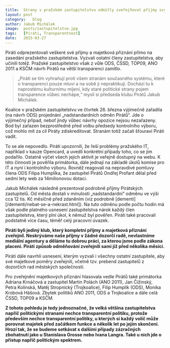 ```yaml
---
title:	Strany v pražském zastupitelstvu odmítly zveřejňovat příjmy svých politiků
layout:	post
category:	blog
author:	Jakub Michálek
image:	posts/zastupitelstvo.jpg
tags:	[Piráti, Transparentnost]
date:	2015-03-27
---
```


Piráti odprezentovali veškeré své příjmy a majetková přiznání
přímo na zasedání pražského zastupitelstva. Vyzvali ostatní členy zastupitelstva, aby učinili totéž. Pražské zastupitelstvo však z vůle ODS, ČSSD, TOP09, ANO 2011 a KSČM návrh Pirátů na větší transparenci zamítlo.

> „Piráti se tím vyhraňují proti všem stranám současného systému, které o transparenci pouze mluví a na sobě ji nepraktikují. Dochází tu k naprostému kulturnímu míjení, kdy staré politické strany pojem transparence vůbec nechápe,“ myslí si předseda klubu Pirátů Jakub Michálek.

Koalice v pražském zastupitelstvu ve čtvrtek 26. března
výjimečně zařadila (na návrh ODS) projednání „nadstandardních odměn Pirátů“.
Jde o výjimečný případ, neboť jindy vůbec návrhy opozice nejsou nezařazeny.
Bod byl zařazen bezprostředně před volbu předsedy kontrolního výboru,
což mohlo mít za cíl Piráty zdiskreditovat. Stranám totiž začali šťouraví Piráti
vadit.

To se ale nepovedlo. Piráti upozornili, že řeší problémy pražského IT,
například v kauze Opencard,
a uvedli konkrétní případy toho, co se jim podařilo. Ostatně výčet všech jejich
aktivit je veřejně dostupný na webu.
K této činnosti je pověřila primátorka, dále jednají na základě úkolů
komise pro IT a nyní i kontrolního výboru. Rovněž reagovali na nepravdivé pomluvy
člena ODS Filipa Humplíka, že zastupitel Pirátů Ondřej Profant dělal před
sedmi lety web za 14milionovou dotaci.

Jakub Michálek následně prezentoval podrobně příjmy Pirátských zastupitelů.
Od města dostali v minulosti „nadstandardní“ odměnu ve výši cca 12 tis. Kč měsíčně před zdaněním (viz podrobně [dementi][/dementi/nebat-se-a-nekrast.html]). Na tuto odměnu podle počtu hodin má
však podle platného usnesení zastupitelstva nárok každý člen zastupitelstva,
který plní úkol, k němuž byl pověřen. Piráti také pracovali podstatně více času,
téměř celý pracovní úvazek.

**Piráti byli jediný klub, který kompletní příjmy a majetková přiznání
zveřejnil. Neskrýváme naše příjmy v žádné dozorčí radě, nevlastníme mediální
agentury a děláme tu dobrou práci, za kterou jsme podle zákona placeni.
Piráti způsob odměňování zveřejnili sami již před několika měsíci.**

Piráti dále navrhli usnesení, kterým vyzvali i všechny ostatní zastupitele, aby své
majetkové poměry zveřejnili, včetně tzv. prebend zastupitelů z dozorčích rad
městských společností.

Pro zveřejnění majetkových přiznání hlasovala vedle Pirátů
také primátorka Adriana Krnáčová a zastupitel Martin Polách (ANO 2011),
Jan Čižinský, Petra Kolínská, Matěj Stropnický (Trojkoalice), Filip Humplík (ODS),
Monika Krobová Hášová. Zbytek politiků ANO 2011, ODS a Trojkoalice a dále
celá ČSSD, TOP09 a KSČM.

**Z tohoto pohledu je tedy jednoznačné, že velká většina zastupitelstva
napříč politickými stranami nechce transparentní politiku, protože především
nechce transparentní politiky, u kterých si každý volič může porovnat majetek
před začátkem funkce a několik let po jejím skončení. Hrozí tak, že se budeme
setkávat s dalšími případy zázračných zbohatnutí jako u Stanislava Grosse
nebo Ivana Langra. Také u nich jde o přístup napříč politickým spektrem.**


